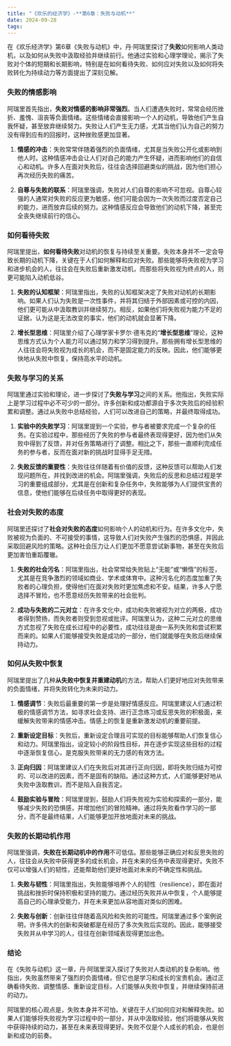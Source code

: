 ```yaml
---
title: "《欢乐的经济学》-**第6章：失败与动机**"
date: 2024-09-28
tags: 
---
```

在《欢乐经济学》第6章《失败与动机》中，丹·阿瑞里探讨了**失败**如何影响人类动机，以及如何从失败中汲取经验并继续前行。他通过实验和心理学理论，揭示了失败对个体的短期和长期影响，特别是在如何看待失败、如何应对失败以及如何将失败转化为持续动力等方面提出了深刻见解。

### 失败的情感影响

阿瑞里首先指出，**失败对情感的影响非常强烈**。当人们遭遇失败时，常常会经历挫折、羞愧、沮丧等负面情绪。这些情绪会直接影响一个人的动机，导致他们产生自我怀疑，甚至放弃继续努力。失败让人们产生无力感，尤其当他们认为自己的努力没有得到应有的回报时，这种挫败感更加显著。

1. **情感的冲击**：失败常常伴随着强烈的负面情绪，尤其是当失败公开化或影响到他人时。这种情感冲击会让人们对自己的能力产生怀疑，进而影响他们的自信心和动机。许多人在面对失败后，往往会选择回避类似的挑战，因为他们担心再次经历失败的痛苦。
   
2. **自尊与失败的联系**：阿瑞里强调，失败对人们自尊的影响不可忽视。自尊心较强的人通常对失败的反应更为敏感，他们可能会因为一次失败而过度否定自己的能力，进而放弃后续的努力。这种情感反应会导致他们的动机下降，甚至完全丧失继续前行的信心。

### 如何看待失败

阿瑞里提出，**如何看待失败**对动机的恢复与持续至关重要。失败本身并不一定会导致长期的动机下降，关键在于人们如何解释和应对失败。那些能够将失败视为学习和进步机会的人，往往会在失败后重新激发动机，而那些将失败视为终点的人，则更可能陷入动机低谷。

1. **失败的认知框架**：阿瑞里指出，失败的认知框架决定了失败对动机的长期影响。如果人们认为失败是一次性事件，并将其归结于外部因素或可控的内因，他们更可能从中汲取教训并继续努力。相反，如果他们将失败视为能力不足的证据，认为这是无法改变的事实，他们的动机就会显著下降。

2. **增长型思维**：阿瑞里介绍了心理学家卡罗尔·德韦克的“**增长型思维**”理论，这种思维方式认为个人能力可以通过努力和学习得到提升。那些拥有增长型思维的人往往会将失败视为成长的机会，而不是固定能力的反映。因此，他们能够更快地从失败中恢复，保持高水平的动机。

### 失败与学习的关系

阿瑞里通过实验和理论，进一步探讨了**失败与学习**之间的关系。他指出，失败实际上是学习过程中必不可少的一部分。许多创新和成功都源自于多次失败后的经验积累和调整。通过从失败中总结经验，人们可以改进自己的策略，并最终取得成功。

1. **实验中的失败学习**：阿瑞里提到一个实验，参与者被要求完成一个复杂的任务。在实验过程中，那些经历了失败的参与者最终表现得更好，因为他们从失败中得到了反馈，并对任务策略进行了调整。相比之下，那些一直顺利完成任务的参与者，反而在面对新的挑战时显得手足无措。

2. **失败反馈的重要性**：失败往往伴随着有价值的反馈，这种反馈可以帮助人们发现问题所在，并找到改进的机会。阿瑞里强调，失败后的反思和总结过程是学习的重要组成部分，尤其是在创新和复杂任务中，失败能够为人们提供宝贵的信息，使他们能够在后续任务中取得更好的表现。

### 社会对失败的态度

阿瑞里还探讨了**社会对失败的态度**如何影响个人的动机和行为。在许多文化中，失败被视为负面的、不可接受的事情，这导致人们对失败产生强烈的恐惧感，并因此采取回避风险的策略。这种社会压力让人们更加不愿意尝试新事物，甚至在失败后更加害怕重蹈覆辙。

1. **失败的社会污名**：阿瑞里指出，社会常常给失败贴上“无能”或“懒惰”的标签，尤其是在竞争激烈的领域如商业、学术或体育中。这种污名化的态度加重了失败者的心理负担，使得他们在面对失败时更加焦虑和不安。结果，许多人宁愿选择不冒险，也不愿意经历失败带来的社会批判。

2. **成功与失败的二元对立**：在许多文化中，成功和失败被视为对立的两极，成功者得到赞扬，而失败者则受到忽视或批评。阿瑞里认为，这种二元对立的思维方式忽视了失败在成长过程中的必要性，成功往往是由一系列失败和尝试积累而来的。如果人们能够接受失败是成功的一部分，他们就能够在失败后继续保持动力。

### 如何从失败中恢复

阿瑞里提出了几种**从失败中恢复并重建动机**的方法，帮助人们更好地应对失败带来的负面情绪，并将失败转化为未来的动力。

1. **情感调节**：失败后最重要的第一步是处理好情感反应。阿瑞里建议人们通过积极的情感调节方法，如寻求社会支持、进行正念练习或反思失败的积极面，来缓解失败带来的情感冲击。情感上的恢复是重新激发动机的重要前提。

2. **重新设定目标**：失败后，重新设定合理且可实现的目标能够帮助人们恢复信心和动力。阿瑞里指出，设定较小的阶段性目标，并在逐步实现这些目标的过程中逐渐恢复信心，是克服失败带来的无力感的有效方法。

3. **正向归因**：阿瑞里建议人们在失败后对其进行正向归因，即将失败归结为可控的、可以改进的因素，而不是固有的缺陷。通过这种方式，人们能够更好地从失败中汲取教训，而不是陷入自我否定。

4. **鼓励实验与冒险**：阿瑞里提到，鼓励人们将失败视为实验和探索的一部分，能够减少失败的恐惧感，并增加他们的冒险精神。通过将失败看作学习的一部分，而不是最终结果，人们能够更加开放地面对未来的挑战。

### 失败的长期动机作用

阿瑞里强调，**失败在长期动机中的作用**不可低估。那些能够正确应对和反思失败的人，往往会从失败中获得更多的成长机会，并在未来的任务中表现得更好。失败不仅可以增强人们的韧性，还能帮助他们更好地面对未来的不确定性和挑战。

1. **失败与韧性**：阿瑞里指出，失败能够培养个人的韧性（resilience），即在面对挑战和挫折时保持积极和坚持的能力。通过经历失败并从中恢复，个人能够提高自己的心理承受能力，并在未来更加从容地面对类似的困难。

2. **失败与创新**：创新往往伴随着高风险和失败的可能性。阿瑞里通过多个案例说明，许多伟大的创新和突破都是在经历了多次失败后实现的。因此，能够接受失败并从中学习的人，往往在创新领域表现得更加出色。

### 结论

在《失败与动机》这一章，丹·阿瑞里深入探讨了失败对人类动机的复杂影响。他指出，失败虽然带来了强烈的负面情绪，但它也是学习和成长的宝贵机会。通过正确看待失败、调整情感、重新设定目标，人们能够从失败中恢复，并继续保持前进的动力。

阿瑞里的核心观点是，失败本身并不可怕，关键在于人们如何应对和解释失败。如果人们能够将失败视为学习过程中的一部分，并从中汲取经验，他们将能够从失败中获得持续的动力，甚至在未来表现得更好。失败不仅是个人成长的机会，也是创新和成功的前奏。